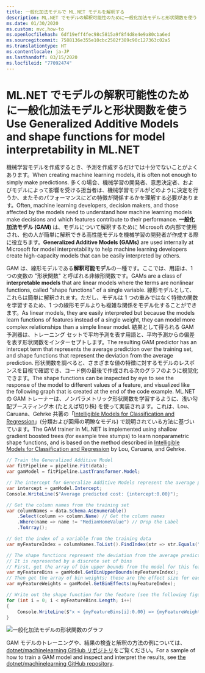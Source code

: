```yaml
---
title: 一般化加法モデルで ML.NET モデルを解釈する
description: ML.NET でモデルの解釈可能性のために一般化加法モデルと形状関数を使う
ms.date: 01/30/2020
ms.custom: mvc,how-to
ms.openlocfilehash: 6df19eff4fec98c5815a9f8f4d8e4e9a80cba6ed
ms.sourcegitcommit: 7588136e355e10cbc2582f389c90c127363c02a5
ms.translationtype: HT
ms.contentlocale: ja-JP
ms.lasthandoff: 03/15/2020
ms.locfileid: "77092474"
---
```

# <a name="use-generalized-additive-models-and-shape-functions-for-model-interpretability-in-mlnet"></a><span data-ttu-id="5185d-103">ML.NET でモデルの解釈可能性のために一般化加法モデルと形状関数を使う</span><span class="sxs-lookup"><span data-stu-id="5185d-103">Use Generalized Additive Models and shape functions for model interpretability in ML.NET</span></span>

<span data-ttu-id="5185d-104">機械学習モデルを作成するとき、予測を作成するだけでは十分でないことがよくあります。</span><span class="sxs-lookup"><span data-stu-id="5185d-104">When creating machine learning models, it is often not enough to simply make predictions.</span></span> <span data-ttu-id="5185d-105">多くの場合、機械学習の開発者、意思決定者、およびモデルによって影響を受ける担当者は、機械学習モデルがどのように決定を行うか、またそのパフォーマンスにどの特徴が関係するかを理解する必要があります。</span><span class="sxs-lookup"><span data-stu-id="5185d-105">Often, machine learning developers, decision makers, and those affected by the models need to understand how machine learning models make decisions and which features contribute to their performance.</span></span> <span data-ttu-id="5185d-106">**一般化加法モデル (GAM)** は、モデルについて解釈するために Microsoft の内部で使用され、他の人が簡単に解釈できる高性能モデルを機械学習の開発者が作成する際に役立ちます。</span><span class="sxs-lookup"><span data-stu-id="5185d-106">**Generalized Additive Models (GAMs)** are used internally at Microsoft for model interpretability to help machine learning developers create high-capacity models that can be easily interpreted by others.</span></span>

<span data-ttu-id="5185d-107">GAM は、線形モデルである**解釈可能モデル**の一種です。ここでは、用語は、1 つの変数の "形状関数" と呼ばれる非線形関数です。</span><span class="sxs-lookup"><span data-stu-id="5185d-107">GAMs are a class of **interpretable models** that are linear models where the terms are nonlinear functions, called "shape functions" of a single variable.</span></span> <span data-ttu-id="5185d-108">線形モデルとして、これらは簡単に解釈されます。ただし、モデルは 1 つの重みではなく特徴の関数を学習するため、1 つの線形モデルよりも複雑な関係をモデル化することができます。</span><span class="sxs-lookup"><span data-stu-id="5185d-108">As linear models, they are easily interpreted but because the models learn functions of features instead of a single weight, they can model more complex relationships than a simple linear model.</span></span> <span data-ttu-id="5185d-109">結果として得られる GAM 予測器は、トレーニング セットで平均予測を表す用語と、平均予測からの偏差を表す形状関数をインターセプトします。</span><span class="sxs-lookup"><span data-stu-id="5185d-109">The resulting GAM predictor has an intercept term that represents the average prediction over the training set, and shape functions that represent the deviation from the average prediction.</span></span> <span data-ttu-id="5185d-110">形状関数を調べると、さまざまな値の特徴に対するモデルのレスポンスを目視で確認でき、コード例の最後で作成される次のグラフのように視覚化できます。</span><span class="sxs-lookup"><span data-stu-id="5185d-110">The shape functions can be inspected by eye to see the response of the model to different values of a feature, and visualized like the following graph that is created at the end of the code example.</span></span> <span data-ttu-id="5185d-111">ML.NET の GAM トレーナーは、ノンパラメトリック形状関数を学習するように、浅い勾配ブースティング木 (たとえば切り株) を使って実装されます。これは、Lou、Caruana、Gehrke 共著の「[Intelligible Models for Classification and Regression](https://www.cs.cornell.edu/~yinlou/papers/lou-kdd12.pdf)」(分類および回帰の明瞭なモデル) で説明されている方法に基づいています。</span><span class="sxs-lookup"><span data-stu-id="5185d-111">The GAM trainer in ML.NET is implemented using shallow gradient boosted trees (for example tree stumps) to learn nonparametric shape functions, and is based on the method described in [Intelligible Models for Classification and Regression](https://www.cs.cornell.edu/~yinlou/papers/lou-kdd12.pdf) by Lou, Caruana, and Gehrke.</span></span>

```csharp
// Train the Generalized Additive Model
var fitPipeline = pipeline.Fit(data);
var gamModel = fitPipeline.LastTransformer.Model;

// The intercept for Generalize Additive Models represent the average prediction for the training data
var intercept = gamModel.Intercept;
Console.WriteLine($"Average predicted cost: {intercept:0.00}");

// Get the column names from the training set
var columnNames = data.Schema.AsEnumerable()
    .Select(column => column.Name) // Get the column names
    .Where(name => name != "MedianHomeValue") // Drop the Label
    .ToArray();

// Get the index of a variable from the training data
var myFeatureIndex = columnNames.ToList().FindIndex(str => str.Equals("MyFeature"));

// The shape functions represent the deviation from the average prediction as a function of the feature value
// It is represented by a discrete set of bins
// First, get the array of bin upper bounds from the model for this feature
var myFeatureBins = gamModel.GetBinUpperBounds(myFeatureIndex);
// Then get the array of bin weights; these are the effect size for each bin
var myFeatureWeights = gamModel.GetBinEffects(myFeatureIndex);

// Write out the shape function for the feature (see the following figure for what this looks like)
for (int i = 0; i < myFeatureBins.Length; i++)
{
    Console.WriteLine($"x < {myFeatureBins[i]:0.00} => {myFeatureWeights[i]:0.000}");
}
```

![一般化加法モデルの形状関数のグラフ](./media/use-gams-for-model-explainability/gam-shape-function-graph.png)

<span data-ttu-id="5185d-113">GAM モデルのトレーニングや、結果の検査と解釈の方法の例については、[dotnet/machinelearning GitHub リポジトリ](https://github.com/dotnet/machinelearning/blob/master/docs/samples/Microsoft.ML.Samples/Dynamic/GeneralizedAdditiveModels.cs)をご覧ください。</span><span class="sxs-lookup"><span data-stu-id="5185d-113">For a sample of how to train a GAM model and inspect and interpret the results, see [the dotnet/machinelearning GitHub repository](https://github.com/dotnet/machinelearning/blob/master/docs/samples/Microsoft.ML.Samples/Dynamic/GeneralizedAdditiveModels.cs).</span></span>
